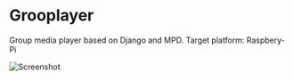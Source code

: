 Grooplayer
==========

Group media player based on Django and MPD.
Target platform: Raspbery-Pi


![Screenshot](https://raw.github.com/bigbn/Grooplayer/master/Screenshot.png)


